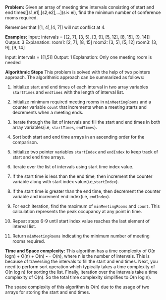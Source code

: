 **Problem:**
Given an array of meeting time intervals consisting of start and end times[[s1,e1],[s2,e2],...](si< ei), find the minimum number of conference rooms required.

Remember that [[1, 4],[4, 7]] will not conflict at 4.

**Examples:**
Input: intervals = [[2, 7], [3, 5], [3, 9], [5, 12], [8, 15], [9, 14]]
Output: 3
Explanation: 
room1: [2, 7], [8, 15]
room2: [3, 5], [5, 12]
room3: [3, 9], [9, 14]

Input: intervals = [[1,5]]
Output: 1
Explanation: 
Only one meeting room is needed

**Algorithmic Steps**
This problem is solved with the help of two pointers approach. The algorithmic approach can be summarized as follows:

1. Initialize start and end times of each interval in two array variables `startTimes` and `endTimes`  with the length of interval list.

2. Initialize minimum required meeting rooms in `minMeetingRooms` and a counter variable `count` that increments when a meeting starts and decrements when a meeting ends.

3. Iterate through the list of intervals and fill the start and end times in both array variables(i.e, `startTimes`, `endTimes`).

4. Sort both start and end time arrays in an ascending order for the comparison.

5. Initialize two pointer variables `startIndex` and `endIndex` to keep track of start and end time arrays.

6. Iterate over the list of intervals using start time index value.

7. If the start time is less than the end time, then increment the counter variable along with start index value(i.e,`startIndex`).

8. If the start time is greater than the end time, then decrement the counter variable and increment end index(i.e, `endIndex`).

9. For each iteration, find the maximum of `minMeetingRooms` and `count`. This calculation represents the peak occupancy at any point in time.

10. Repeat steps 6-9 until start index value reaches the last element of interval list.

11. Return `minMeetingRooms` indicating the minimum number of meeting rooms required.


**Time and Space complexity:**
This algorithm has a time complexity of O(n logn) + O(n) + O(n) ~= O(n), where n is the number of intervals. This is because of traversing the intervals to fill the start and end times. Next, you need to perform sort operation which typically takes a time complexity of O(n log n) for sorting the list. Finally, iteration over the intervals take a time complexity of O(n). So the total time complexity simplifies to O(n log n).

The space complexity of this algorithm is O(n) due to the usage of two arrays for storing the start and end times.